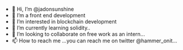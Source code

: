 - 👋 Hi, I’m @jadonsunshine
- 👀 I’m a front end development
- 👀 I’m interested in blockchain development
- 🌱 I’m currently learning solidity..
- 💞️ I’m looking to collaborate on free work as an intern...
- 📫 How to reach me ...you can reach me on twitter @hammer_onit...

<!---
jadonsunshine/jadonsunshine is a ✨ special ✨ repository because its `README.md` (this file) appears on your GitHub profile.
You can click the Preview link to take a look at your changes.
--->
